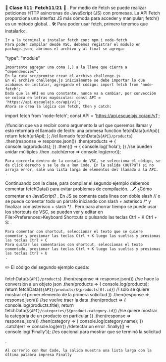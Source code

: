 💾 𝗖𝗹𝗮𝘀𝗲 #𝟭𝟭: 𝗙𝗲𝘁𝗰𝗵𝟭𝟭/𝟮𝟭 💾
.
Por medio de Fetch se puede realizar peticiones HTTP asíncronas de JavaScript (JS) con promesas. La API Fetch proporciona una interfaz JS más cómoda para acceder y manipular; fetch() es un método global.
.
🛠️ Para poder usar fetch, primero tenemos que instalarlo:
.

    Ir a la terminal e instalar fetch con: npm i node-fetch
    Para poder compilar desde VSC, debemos registrar el modulo en package.json, abrimos el archivo y al final se agrega:

"type": "module"

    Importante agregar una coma (,) a la llave que cierra a “dependencies”.
    En la ruta src/promise crear el archivo challenge.js
    En el archivo challenge.js inicialmente se debe importar lo que acabamos de instalar, agregando el código: import fetch from 'node-fetch';
    Dado que la API es una constante, nunca va a cambiar, por convección se coloca en letras mayúsculas: const API = 'https://api.escuelajs.co/api/v1';
    Ahora se crea la lógica con fetch, then y catch:

import fetch from 'node-fetch';
const API = 'https://api.escuelajs.co/api/v1';

//función que va a recibir como argumento la url que queremos llamar y esto retornará el llamado de fecth: una promesa
function fetchData(urlApi){
    return fetch(urlApi);
};
//el llamado
fetchData(`${API}/products`)
    .then(response => response.json())
    .then(products => {
        console.log(products);
    })
    .then(() => {
        console.log('hola');
    }) //se pueden anidar múltiples .then
    .catch(error => console.log(error));

    Para correrlo dentro de la consola de VSC, se selecciona el código, se da click derecho y se le da a Run Code. En la salida (OUTPUT) si no arroja error, sale una lista larga de elementos del llamado a la API.
    .

Continuando con la clase, para compilar el segundo ejemplo debemos comentar fetchData() para evitar problemas de compilación.
.
🖊️ ¿Cómo comentar en JavaScript?
.
En JS se comenta cada línea con doble slash // o se puede comentar todo un párrafo iniciando con slash + asterisco /* y finalizar con asterisco + slash */
.
Pero para ahorrar tiempo se puede usar los shortcuts de VSC, se pueden ver y editar en File>Preferences>Keyboard Shortcuts o pulsando las teclas Ctrl + K Ctrl + S:
.

    Para comentar con shortcut, seleccionar el texto que se quiere comentar y presionar las teclas Ctrl + K luego las sueltas y presionas las teclas Ctrl + C
    Para quitar los comentarios con shortcut, seleccionas el texto comentado, presionar las teclas Ctrl + K luego las sueltas y presionas las teclas Ctrl + U
    .

✏️ El código del segundo ejemplo queda:

fetchData(`${API}/products`)
    .then(response => response.json()) //se hace la conversión a un objeto json
    .then(products => {
        console.log(products);
        return fetchData(`${API}/products/${products[0].id}`) // solo se quiere mostrar el primer elemento de la primera solicitud
    })
    .then(response => response.json()) //se vuelve traer la data
    .then(product => {
        console.log(products.title);
        return fetchData(`${API}/categories/${product.category.id}`) //se quiere mostrar la categoria de un producto en particular
    })
    .then(response => response.json())
    .then(category => {
        console.log(category.name);
    })
    .catch(err => console.log(err)) //detectar un error
    .finally(() => console.log('Finally')); //es opcional para mostrar que se terminó la solicitud

.

    Al correrlo con Run Code, la salida muestra una lista larga con la última palabra impresa Finally
